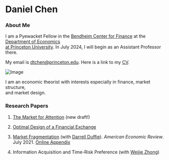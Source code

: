 # Daniel Chen
### About Me

I am a Pyewacket Fellow in the [Bendheim Center for Finance](https://bcf.princeton.edu) at the [Department of Economics   
at Princeton University](https://economics.princeton.edu). 
In July 2024, I will begin as an Assistant Professor there. 


My email is dtchen@princeton.edu. Here is a link to my [CV](CVJun22.pdf).


![Image](https://dtc1995.github.io/danielchenpic.png)

I am an economic theorist with interests especially in finance, market structure,  
and market design. 

### Research Papers
1. [The Market for Attention](https://drive.google.com/file/d/1pgOcnkTeMeXF14Fo2zU1O3j5iJUU8LRS/view?usp=sharing) (new draft!) 

2.  [Optimal Design of a Financial Exchange](https://drive.google.com/file/d/12KpGxa75Cymr4NHG5jI30metR2z0X1dF/view?usp=share_link) 
  

3.  [Market Fragmentation](https://www.gsb.stanford.edu/sites/default/files/paper-or-publication/aer.marketfrag.pdf) (with [Darrell Duffie](https://www.darrellduffie.com)). *American Economic Review*. July 2021. [Online Appendix](https://dtc1995.github.io/ChenDuffieOnlineAppendixFeb2021.pdf)  
 

4.  Information Acquisition and Time-Risk Preference (with [Weijie Zhong](https://www.gsb.stanford.edu/faculty-research/faculty/weijie-zhong))
 





